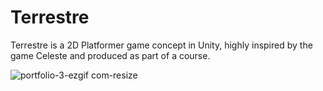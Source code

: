 # Terrestre
Terrestre is a 2D Platformer game concept in Unity, highly inspired by the game Celeste and produced as part of a course.

![portfolio-3-ezgif com-resize](https://github.com/EIdras/Terrestre/assets/33058300/d03ac049-2a2e-46e7-81f6-9c9642ac56ab)
